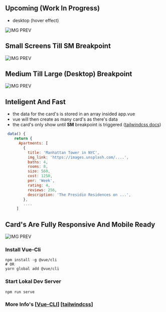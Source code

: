 ## Upcoming (Work In Progress)

- desktop (hover effect)

![IMG PREV](https://www.awesomescreenshot.com/upload/1417516/1457799/19596f81-6018-49ba-53ed-07d830aca214.png "Cards")


## Small Screens Till SM Breakpoint
![IMG PREV](https://www.awesomescreenshot.com/upload/1417516/1457799/daad7543-acfb-4e05-6d7b-1413424fc9ce.png "Cards")

## Medium Till Large (Desktop) Breakpoint
![IMG PREV](http://awesomescreenshot.com/upload/1417516/1457799/b0d63b4b-7d9f-42af-7853-b3553e780cbe.png "Cards")


## Inteligent And Fast
- the data for the card's is stored in an array insided app.vue
- vue will then create as many card's as there's data
- the card's only show until **SM** breakpoint is triggered ([tailwindcss docs](https://tailwindcss.com/docs/breakpoints#app))

```javascript
 data() {
    return {
      Apartments: [
        {
          title: 'Manhattan Tower in NYC',
          img_link: 'https://images.unsplash.com/....',
          baths: 4,
          rooms: 8,
          size: 560,
          cost: 1250,
          per: 'Week',
          rating: 4,
          reviews: 256,
          description: 'The Presidio Residences on ...',
        },
        ....
     ]
```
## Card's Are Fully Responsive And Mobile Ready

![IMG PREV](https://s3.amazonaws.com/awesomescreenshot/upload/1417516/1457799/10e1acef-3c58-4441-4e8e-f73881eea543.png?AWSAccessKeyId=AKIAJSCJQ2NM3XLFPVKA&Expires=1598948943&Signature=qdazsdnEiJiLADc0O5eTybNht%2Fo%3D "Title")


### Install Vue-Cli
```
npm install -g @vue/cli
# OR
yarn global add @vue/cli
```
### Start Lokal Dev Server
```
npm run serve
```
### More Info's [[Vue-CLI](https://cli.vuejs.org/)] [[tailwindcss](https://tailwindcss.com/docs/installation)]


